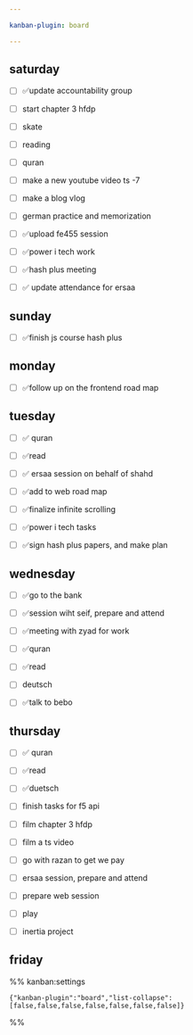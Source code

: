 ```yaml
---

kanban-plugin: board

---
```


## saturday

- [ ] ✅update accountability group
- [ ] start chapter 3 hfdp
- [ ] skate
- [ ] reading
- [ ] quran
- [ ] make a new youtube video ts -7
- [ ] make a blog vlog
- [ ] german practice and memorization
- [ ] ✅upload fe455 session
- [ ] ✅power i tech work
- [ ] ✅hash plus meeting
- [ ] ✅ update attendance for ersaa


## sunday

- [ ] ✅finish js course hash plus


## monday

- [ ] ✅follow up on the frontend road map


## tuesday

- [ ] ✅ quran
- [ ] ✅read
- [ ] ✅ ersaa session on behalf of shahd
- [ ] ✅add to web road map
- [ ] ✅finalize infinite scrolling
- [ ] ✅power i tech tasks
- [ ] ✅sign hash plus papers, and make plan


## wednesday

- [ ] ✅go to the bank
- [ ] ✅session wiht seif, prepare and attend
- [ ] ✅meeting with zyad for work
- [ ] ✅quran
- [ ] ✅read
- [ ] deutsch
- [ ] ✅talk to bebo


## thursday

- [ ] ✅ quran
- [ ] ✅read
- [ ] ✅duetsch
- [ ] finish tasks for f5 api
- [ ] film chapter 3 hfdp
- [ ] film a ts video
- [ ] go with razan to get we pay
- [ ] ersaa session, prepare and attend
- [ ] prepare web session
- [ ] play
- [ ] inertia project


## friday





%% kanban:settings
```
{"kanban-plugin":"board","list-collapse":[false,false,false,false,false,false,false]}
```
%%